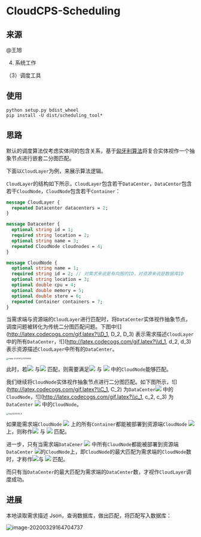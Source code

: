 # CloudCPS-Scheduling

## 来源

@王旭

4. 系统工作

  （3）调度工具

## 使用

```shell
python setup.py bdist_wheel
pip install -U dist/scheduling_tool*
```

## 思路

默认的调度算法仅考虑实体间的包含关系，基于[匈牙利算法](https://zh.wikipedia.org/zh-hans/匈牙利算法)将复合实体视作一个抽象节点进行嵌套二分图匹配。

下面以`CloudLayer`为例，来展示算法逻辑。

`CloudLayer`的结构如下所示，`CloudLayer`包含若干`DataCenter`，`DataCentor`包含若干`CloudNode`，`CloudNode`包含若干`Container`：

```protobuf
message CloudLayer {
  repeated Datacenter datacenters = 2;
}

message Datacenter {
  optional string id = 1;
  required string location = 2;
  optional string name = 3;
  repeated CloudNode cloudnodes = 4;
}

message CloudNode {
  optional string name = 1;
  required string id = 2; // 对需求来说是有向图的ID，对资源来说是数据库ID
  optional string location = 3;
  optional double cpu = 4;
  optional double memory = 5;
  optional double store = 6;
  repeated Container containers = 7;
}
```

当需求端与资源端的`CloudLayer`进行匹配时，将`DataCenter`实体视作抽象节点，调度问题被转化为传统二分图匹配问题。下图中![](http://latex.codecogs.com/gif.latex?\\D_1, D_2, D_3) 表示需求描述`CloudLayer`中的所有`DataCenter`，![](http://latex.codecogs.com/gif.latex?\\d_1, d_2, d_3) 表示资源描述`CloudLayer`中所有的`DataCenter`。

<img src="https://tva1.sinaimg.cn/large/007S8ZIlly1gdraorqt0rj30xe0u0who.jpg" alt="image-20200412210154856" style="zoom:33%;" />

此时，若![](http://latex.codecogs.com/gif.latex?\\D_1) 与![](http://latex.codecogs.com/gif.latex?\\d_1) 匹配，则需要满足![](http://latex.codecogs.com/gif.latex?\\D_1) 与 ![](http://latex.codecogs.com/gif.latex?\\d_1) 中的`CloudNode`能够匹配。

我们继续将`CloudNode`实体视作抽象节点进行二分图匹配。如下图所示，![](http://latex.codecogs.com/gif.latex?\\C_1, C_2) 为`DataCenter`![](http://latex.codecogs.com/gif.latex?\\D_1) 中的`CloudNode`，![](http://latex.codecogs.com/gif.latex?\\c_1, c_2, c_3) 为`DataCenter` ![](http://latex.codecogs.com/gif.latex?\\d_1) 中的`CloudNode`。

<img src="https://tva1.sinaimg.cn/large/007S8ZIlly1gdraykifwqj315w0u0gpc.jpg" alt="Snip20200412_9" style="zoom:33%;" />

如果能需求端`CloudNode` ![](http://latex.codecogs.com/gif.latex?\\C_x) 上的所有`Container`都能被部署到资源端`CloudNode` ![](http://latex.codecogs.com/gif.latex?\\c_y)上，则称作![](http://latex.codecogs.com/gif.latex?\\C_x) 与 ![](http://latex.codecogs.com/gif.latex?\\c_y) 匹配。

进一步，只有当需求端`DataCener` ![](http://latex.codecogs.com/gif.latex?\\D_x) 中所有`CloudNode`都能被部署到资源端`DataCenter` ![](http://latex.codecogs.com/gif.latex?\\d_y)的`CloudNode`上，即`CloudNode`的最大匹配为需求端的`CloudNode`数时，才称作![](http://latex.codecogs.com/gif.latex?\\D_1)与 ![](http://latex.codecogs.com/gif.latex?\\d_1) 匹配。

而只有当`DataCenter`的最大匹配为需求端的`DataCenter`数，才视作`CloudLayer`调度成功。

## 进展

本地读取需求描述 Json，查询数据库，做出匹配，将匹配写入数据库：

![image-20200329164704737](https://tva1.sinaimg.cn/large/00831rSTly1gdaw7p0fe0j30nc0kak55.jpg)

